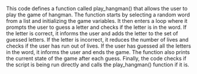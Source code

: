 This code defines a function called play_hangman() that allows the user to play the game of hangman. The function starts by selecting a random word from a list and initializing the game variables. It then enters a loop where it prompts the user to guess a letter and checks if the letter is in the word. If the letter is correct, it informs the user and adds the letter to the set of guessed letters. If the letter is incorrect, it reduces the number of lives and checks if the user has run out of lives. If the user has guessed all the letters in the word, it informs the user and ends the game. The function also prints the current state of the game after each guess. Finally, the code checks if the script is being run directly and calls the play_hangman() function if it is.
